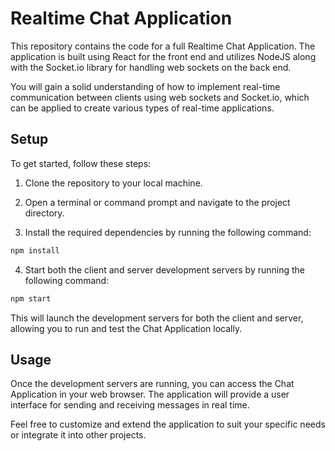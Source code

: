# Realtime Chat Application

This repository contains the code for a full Realtime Chat Application. The application is built using React for the front end and utilizes NodeJS along with the Socket.io library for handling web sockets on the back end.

You will gain a solid understanding of how to implement real-time communication between clients using web sockets and Socket.io, which can be applied to create various types of real-time applications.

## Setup

To get started, follow these steps:

1. Clone the repository to your local machine.

2. Open a terminal or command prompt and navigate to the project directory.

3. Install the required dependencies by running the following command:

```bash
npm install
```

4. Start both the client and server development servers by running the following command:

```bash
npm start
```

This will launch the development servers for both the client and server, allowing you to run and test the Chat Application locally.

## Usage

Once the development servers are running, you can access the Chat Application in your web browser. The application will provide a user interface for sending and receiving messages in real time.
 
Feel free to customize and extend the application to suit your specific needs or integrate it into other projects.

